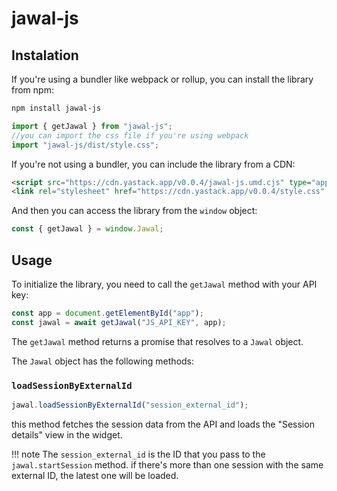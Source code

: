 # jawal-js

## Instalation

If you're using a bundler like webpack or rollup, you can install the library from npm:

```bash
npm install jawal-js
```

```js
import { getJawal } from "jawal-js";
//you can import the css file if you're using webpack
import "jawal-js/dist/style.css";
```

If you're not using a bundler, you can include the library from a CDN:

```html
<script src="https://cdn.yastack.app/v0.0.4/jawal-js.umd.cjs" type="application/javascript"></script>
<link rel="stylesheet" href="https://cdn.yastack.app/v0.0.4/style.css" />
```

And then you can access the library from the `window` object:

```js
const { getJawal } = window.Jawal;
```

## Usage

To initialize the library, you need to call the `getJawal` method with your API key:

```js
const app = document.getElementById("app");
const jawal = await getJawal("JS_API_KEY", app);
```

The `getJawal` method returns a promise that resolves to a `Jawal` object.

The `Jawal` object has the following methods:

### `loadSessionByExternalId`

```js
jawal.loadSessionByExternalId("session_external_id");
```

this method fetches the session data from the API and loads the "Session details" view in the widget.

!!! note
    The `session_external_id` is the ID that you pass to the `jawal.startSession` method. if there's more than one session with the same external ID, the latest one will be loaded.
